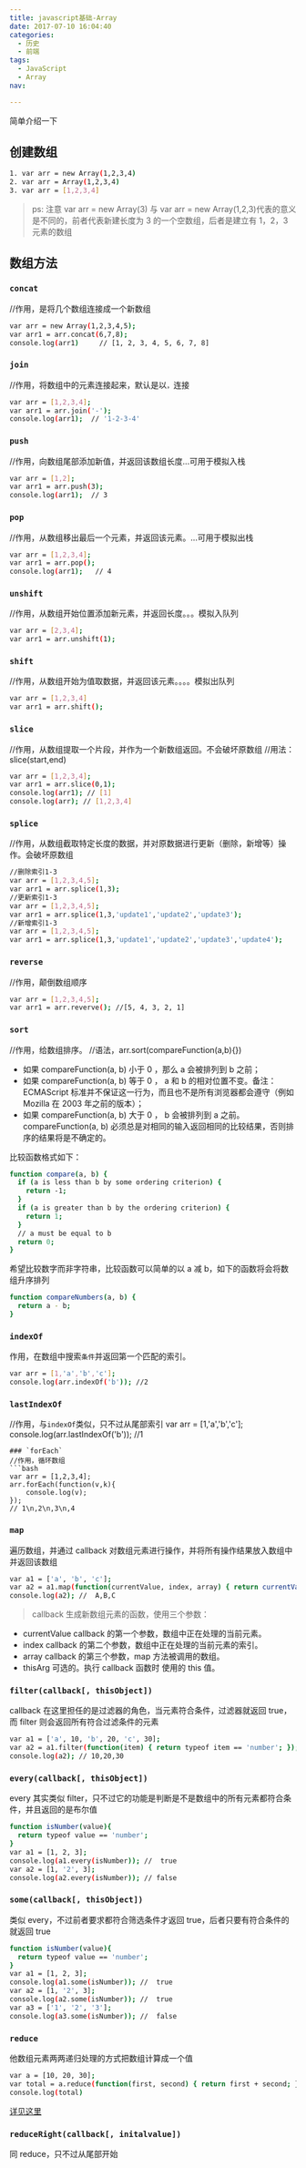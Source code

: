 ```yaml
---
title: javascript基础-Array
date: 2017-07-10 16:04:40
categories:
  - 历史
  - 前端
tags:
  - JavaScript
  - Array
nav:

---
```


简单介绍一下

<!--more-->

## 创建数组

```bash
1. var arr = new Array(1,2,3,4)
2. var arr = Array(1,2,3,4)
3. var arr = [1,2,3,4]
```

> ps: 注意 var arr = new Array(3) 与 var arr = new Array(1,2,3)代表的意义是不同的，前者代表新建长度为 3 的一个空数组，后者是建立有 1，2，3 元素的数组

## 数组方法

### `concat`

//作用，是将几个数组连接成一个新数组

```bash
var arr = new Array(1,2,3,4,5);
var arr1 = arr.concat(6,7,8);
console.log(arr1)     // [1, 2, 3, 4, 5, 6, 7, 8]

```

### `join`

//作用，将数组中的元素连接起来，默认是以`，`连接

```bash
var arr = [1,2,3,4];
var arr1 = arr.join('-');
console.log(arr1);  // '1-2-3-4'
```

### `push`

//作用，向数组尾部添加新值，并返回该数组长度...可用于模拟入栈

```bash
var arr = [1,2];
var arr1 = arr.push(3);
console.log(arr1);  // 3
```

### `pop`

//作用，从数组移出最后一个元素，并返回该元素。...可用于模拟出栈

```bash
var arr = [1,2,3,4];
var arr1 = arr.pop();
console.log(arr1);   // 4

```

### `unshift`

//作用，从数组开始位置添加新元素，并返回长度。。。模拟入队列

```bash
var arr = [2,3,4];
var arr1 = arr.unshift(1);
```

### `shift`

//作用，从数组开始为值取数据，并返回该元素。。。。模拟出队列

```bash
var arr = [1,2,3,4]
var arr1 = arr.shift();
```

### `slice`

//作用，从数组提取一个片段，并作为一个新数组返回。不会破坏原数组
//用法： slice(start,end)

```bash
var arr = [1,2,3,4];
var arr1 = arr.slice(0,1);
console.log(arr1); // [1]
console.log(arr); // [1,2,3,4]
```

### `splice`

//作用，从数组截取特定长度的数据，并对原数据进行更新（删除，新增等）操作。会破坏原数组

```bash
//删除索引1-3
var arr = [1,2,3,4,5];
var arr1 = arr.splice(1,3);
//更新索引1-3
var arr = [1,2,3,4,5];
var arr1 = arr.splice(1,3,'update1','update2','update3');
//新增索引1-3
var arr = [1,2,3,4,5];
var arr1 = arr.splice(1,3,'update1','update2','update3','update4');
```

### `reverse`

//作用，颠倒数组顺序

```bash
var arr = [1,2,3,4,5];
var arr1 = arr.reverve(); //[5, 4, 3, 2, 1]
```

### `sort`

//作用，给数组排序。
//语法，arr.sort(compareFunction(a,b){})

- 如果 compareFunction(a, b) 小于 0 ，那么 a 会被排列到 b 之前；
- 如果 compareFunction(a, b) 等于 0 ， a 和 b 的相对位置不变。备注： ECMAScript 标准并不保证这一行为，而且也不是所有浏览器都会遵守（例如 Mozilla 在 2003 年之前的版本）；
- 如果 compareFunction(a, b) 大于 0 ， b 会被排列到 a 之前。
  compareFunction(a, b) 必须总是对相同的输入返回相同的比较结果，否则排序的结果将是不确定的。

比较函数格式如下：

```bash
function compare(a, b) {
  if (a is less than b by some ordering criterion) {
    return -1;
  }
  if (a is greater than b by the ordering criterion) {
    return 1;
  }
  // a must be equal to b
  return 0;
}
```

希望比较数字而非字符串，比较函数可以简单的以 a 减 b，如下的函数将会将数组升序排列

```bash
function compareNumbers(a, b) {
  return a - b;
}
```

### `indexOf`

作用，在数组中搜索`条件`并返回第一个匹配的索引。

```bash
var arr = [1,'a','b','c'];
console.log(arr.indexOf('b')); //2
```

### `lastIndexOf`

//作用，与`indexOf`类似，只不过从尾部索引
var arr = [1,'a','b','c'];
console.log(arr.lastIndexOf('b')); //1

````
### `forEach`
//作用，循环数组
```bash
var arr = [1,2,3,4];
arr.forEach(function(v,k){
    console.log(v);
});
// 1\n,2\n,3\n,4
````

### `map`

遍历数组，并通过 callback 对数组元素进行操作，并将所有操作结果放入数组中并返回该数组

```bash
var a1 = ['a', 'b', 'c'];
var a2 = a1.map(function(currentValue, index, array) { return currentValue.toUpperCase(); });
console.log(a2); //  A,B,C
```

> callback
> 生成新数组元素的函数，使用三个参数：

- currentValue
  callback 的第一个参数，数组中正在处理的当前元素。
- index
  callback 的第二个参数，数组中正在处理的当前元素的索引。
- array
  callback 的第三个参数，map 方法被调用的数组。
- thisArg
  可选的。执行 callback 函数时 使用的 this 值。

### `filter(callback[, thisObject])`

callback 在这里担任的是过滤器的角色，当元素符合条件，过滤器就返回 true，而 filter 则会返回所有符合过滤条件的元素

```bash
var a1 = ['a', 10, 'b', 20, 'c', 30];
var a2 = a1.filter(function(item) { return typeof item == 'number'; });
console.log(a2); // 10,20,30
```

### `every(callback[, thisObject])`

every 其实类似 filter，只不过它的功能是判断是不是数组中的所有元素都符合条件，并且返回的是布尔值

```bash
function isNumber(value){
  return typeof value == 'number';
}
var a1 = [1, 2, 3];
console.log(a1.every(isNumber)); //  true
var a2 = [1, '2', 3];
console.log(a2.every(isNumber)); // false
```

### `some(callback[, thisObject])`

类似 every，不过前者要求都符合筛选条件才返回 true，后者只要有符合条件的就返回 true

```bash
function isNumber(value){
  return typeof value == 'number';
}
var a1 = [1, 2, 3];
console.log(a1.some(isNumber)); //  true
var a2 = [1, '2', 3];
console.log(a2.some(isNumber)); //  true
var a3 = ['1', '2', '3'];
console.log(a3.some(isNumber)); //  false
```

### `reduce`

他数组元素两两递归处理的方式把数组计算成一个值

```bash
var a = [10, 20, 30];
var total = a.reduce(function(first, second) { return first + second; }, 0);
console.log(total)
```

[详见这里](http://www.supernever.com/2017/01/24/reduce/)

### `reduceRight(callback[, initalvalue])`

同 reduce，只不过从尾部开始
